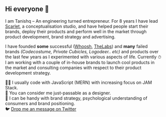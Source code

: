 ## Hi everyone 👋

I am Tanishq – An engineering turned entrepreneur. For 8 years I have lead [Scarlet](https://bescarlet.com), a conceptualisation studio, and have helped people start their brands, deploy their products and perform well in the market through product development, brand strategy and advertising.

I have founded **some** successful ([Whoosh](https://wearwhoosh.com), [TheLabs](https://thelabs.in)) and **many** failed brands _(Codecostume, Private Cubicles, Logodeer.. etc)_ and products over the last few years as I experimented with various aspects of life. Currently ⏱ I am working with a couple of in-house brands to launch cool products in the market and consulting companies with respect to their product development strategy.

👨‍💻 I usually code with JavaScript (MERN) with increasing focus on JAM Stack.  
🕺 You can consider me just-passable as a designer.  
🧠 I can be handy with brand strategy, psychological understanding of consumers and brand positioning.  
🐦 [Drop me an message on Twitter](https://twitter.com/tanishqxyz)

